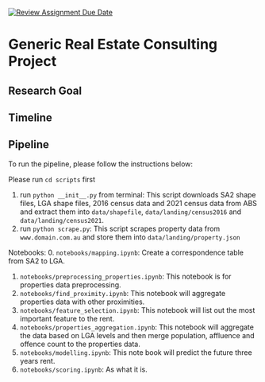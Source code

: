 [![Review Assignment Due Date](https://classroom.github.com/assets/deadline-readme-button-24ddc0f5d75046c5622901739e7c5dd533143b0c8e959d652212380cedb1ea36.svg)](https://classroom.github.com/a/SGWUF1eE)
# Generic Real Estate Consulting Project

## Research Goal

## Timeline

## Pipeline

To run the pipeline, please follow the instructions below:

Please run ```cd scripts``` first
1. run ```python __init__.py``` from terminal: This script downloads SA2 shape files, LGA shape files, 2016 census data and 2021 census data from ABS and extract them into `data/shapefile`, `data/landing/census2016` and `data/landing/census2021`.
2. run ```python scrape.py```: This script scrapes property data from `www.domain.com.au` and store them into `data/landing/property.json`

Notebooks:
0. `notebooks/mapping.ipynb`: Create a correspondence table from SA2 to LGA.
1. `notebooks/preprocessing_properties.ipynb`: This notebook is for properties data preprocessing.
2. `notebooks/find_proximity.ipynb`: This notebook will aggregate properties data with other proximities.
3. `notebooks/feature_selection.ipynb`: This notebook will list out the most important feature to the rent.
4. `notebooks/properties_aggregation.ipynb`: This notebook will aggregate the data based on LGA levels and then merge population, affluence and offence count to the properties data.
5. `notebooks/modelling.ipynb`: This note book will predict the future three years rent.
5. `notebooks/scoring.ipynb`: As what it is.

